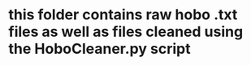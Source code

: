 # this folder contains raw hobo .txt files as well as files cleaned using the HoboCleaner.py script
